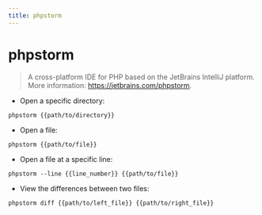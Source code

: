 ```yaml
---
title: phpstorm
---
```

# phpstorm

> A cross-platform IDE for PHP based on the JetBrains IntelliJ platform.
> More information: <https://jetbrains.com/phpstorm>.

- Open a specific directory:

`phpstorm {{path/to/directory}}`

- Open a file:

`phpstorm {{path/to/file}}`

- Open a file at a specific line:

`phpstorm --line {{line_number}} {{path/to/file}}`

- View the differences between two files:

`phpstorm diff {{path/to/left_file}} {{path/to/right_file}}`
